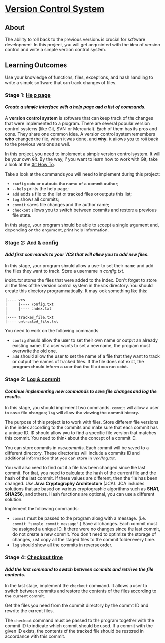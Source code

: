 # [Version Control System](https://hyperskill.org/projects/177)

## About

The ability to roll back to the previous versions is crucial for software 
development. In this project, you will get acquainted with the idea of 
version control and write a simple version control system.

## Learning Outcomes

Use your knowledge of functions, files, exceptions, and hash handling to write
a simple software that can track changes of files.

### Stage 1: [Help page](https://hyperskill.org/projects/177/stages/909/implement)

#### _Create a simple interface with a help page and a list of commands._

A **version control system** is software that can keep track of the changes 
that were implemented to a program. There are several popular version control 
systems (like Git, SVN, or Mercurial). Each of them has its pros and cons. 
They share one common idea. A version control system remembers **who** changed 
the file, when it was done, and **why**. It allows you to roll back to the 
previous versions as well.

In this project, you need to implement a simple version control system. It 
will be your own Git. By the way, if you want to learn how to work with Git, 
take a look at the [Git How To](https://githowto.com/).

Take a look at the commands you will need to implement during this project:

- `config` sets or outputs the name of a commit author;
- `--help` prints the help page;
- `add` adds a file to the list of tracked files or outputs this list;
- `log` shows all commits;
- `commit` saves file changes and the author name;
- `checkout` allows you to switch between commits and restore a previous 
  file state.

In this stage, your program should be able to accept a single argument and, 
depending on the argument, print help information.

### Stage 2: [Add & config](https://hyperskill.org/projects/177/stages/910/implement)

#### _Add first commands to your VCS that will allow you to add new files._

In this stage, your program should allow a user to set their name and add the
files they want to track. Store a username in _config.txt_.

_index.txt_ stores the files that were added to the index. Don't forget to 
store all the files of the version control system in the _vcs_ directory. 
You should create this directory programmatically. It may look something 
like this:
```text
|---- vcs
|     |---- config.txt
|     |---- index.txt
|
|---- tracked_file.txt
|---- untracked_file.txt
```

You need to work on the following commands:
- `config` should allow the user to set their own name or output an already 
  existing name. If a user wants to set a new name, the program must 
  overwrite the old one.
- `add` should allow the user to set the name of a file that they want to 
  track or output the names of tracked files. If the file does not exist, 
  the program should inform a user that the file does not exist.

### Stage 3: [Log & commit](https://hyperskill.org/projects/177/stages/911/implement)

#### _Continue implementing new commands to save file changes and log the results._

In this stage, you should implement two commands. `commit` will allow a 
user to save file changes; `log` will allow the viewing the commit history.

The purpose of this project is to work with files. Store different file 
versions in the index according to the commits and make sure that each 
commit has a unique ID. ID should allow you to find a specific file 
version that matches this commit. You need to think about the concept of a 
commit ID.

You can store commits in _vsc/commits_. Each commit will be saved to a 
different directory. These directories will include a commits ID and 
additional information that you can store in _vsc/log.txt_.

You will also need to find out if a file has been changed since the last 
commit. For that, you need to calculate the hash of the current file and 
the hash of the last commit. If these values are different, then the file has
been changed. Use **Java Cryptography Architecture** (JCA). JCA includes 
solutions that are based on various cryptographic algorithms such as 
**SHA1**, **SHA256**, and others. Hash functions are optional, you can use 
a different solution.

Implement the following commands:
- `commit` must be passed to the program along with a message. (i.e. 
  `commit "sample commit message"`.) Save all 
  changes. Each commit must be assigned a unique ID. If there were no 
  changes since the last commit, do not create a new commit. You don't 
  need to optimize the storage of changes, just copy all the staged files 
  to the commit folder every time.
- `log` should show all the commits in reverse order.

### Stage 4: [Checkout time](https://hyperskill.org/projects/177/stages/912/implement)

#### _Add the last command to switch between commits and retrieve the file contents._

In the last stage, implement the `checkout` command. It allows a user to 
switch between commits and restore the contents of the files according to 
the current commit.

Get the files you need from the commit directory by the commit ID and 
rewrite the current files.

The `checkout` command must be passed to the program together with the 
commit ID to indicate which commit should be used. If a commit with 
the given ID exists, the contents of the tracked file should be restored in 
accordance with this commit.
